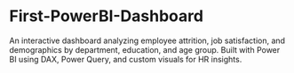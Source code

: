 # First-PowerBI-Dashboard
An interactive dashboard analyzing employee attrition, job satisfaction, and demographics by department, education, and age group. Built with Power BI using DAX, Power Query, and custom visuals for HR insights.
